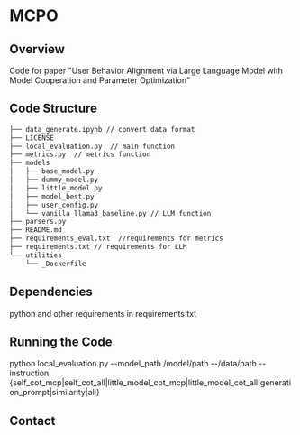 # MCPO
## Overview

Code for paper "User Behavior Alignment via Large Language Model with Model Cooperation and Parameter Optimization"

## Code Structure

```txt
├── data_generate.ipynb // convert data format
├── LICENSE
├── local_evaluation.py  // main function
├── metrics.py  // metrics function
├── models
│   ├── base_model.py
│   ├── dummy_model.py
│   ├── little_model.py
│   ├── model_best.py
│   ├── user_config.py
│   └── vanilla_llama3_baseline.py // LLM function
├── parsers.py
├── README.md
├── requirements_eval.txt  //requirements for metrics
├── requirements.txt // requirements for LLM
└── utilities
    └── _Dockerfile
```
## Dependencies

python and other requirements in requirements.txt

## Running the Code

python local_evaluation.py --model_path /model/path --/data/path  --instruction {self_cot_mcp|self_cot_all|little_model_cot_mcp|little_model_cot_all|generation_prompt|similarity|all}

## Contact

